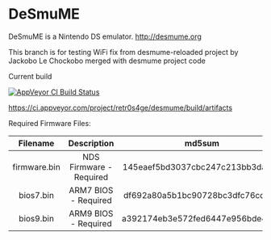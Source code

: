 # DeSmuME

DeSmuME is a Nintendo DS emulator. http://desmume.org

This branch is for testing WiFi fix from desmume-reloaded project by Jackobo Le Chockobo merged with desmume project code

Current build

[![AppVeyor CI Build Status](https://ci.appveyor.com/api/projects/status/github/retr0s4ge/desmume?svg=true)](https://ci.appveyor.com/project/retr0s4ge/desmume)

https://ci.appveyor.com/project/retr0s4ge/desmume/build/artifacts

Required Firmware Files:

|   Filename   |    Description          |              md5sum              |
|:------------:|:-----------------------:|:--------------------------------:|
| firmware.bin | NDS Firmware - Required | 145eaef5bd3037cbc247c213bb3da1b3 |
| bios7.bin    | ARM7 BIOS - Required    | df692a80a5b1bc90728bc3dfc76cd948 |
| bios9.bin    | ARM9 BIOS - Required    | a392174eb3e572fed6447e956bde4b25 |
